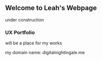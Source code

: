 ## Welcome to Leah's Webpage

under construction

### UX Portfolio

will be a place for my works

my domain name: digitalnightingale.me

